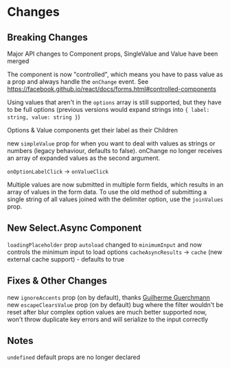 # Changes

## Breaking Changes

Major API changes to Component props, SingleValue and Value have been merged

The component is now "controlled", which means you have to pass value as a prop and always handle the `onChange` event. See https://facebook.github.io/react/docs/forms.html#controlled-components

Using values that aren't in the `options` array is still supported, but they have to be full options (previous versions would expand strings into `{ label: string, value: string }`)

Options & Value components get their label as their Children

new `simpleValue` prop for when you want to deal with values as strings or numbers (legacy behaviour, defaults to false). onChange no longer receives an array of expanded values as the second argument.

`onOptionLabelClick` -> `onValueClick`

Multiple values are now submitted in multiple form fields, which results in an array of values in the form data. To use the old method of submitting a single string of all values joined with the delimiter option, use the `joinValues` prop.

## New Select.Async Component

`loadingPlaceholder` prop
`autoload` changed to `minimumInput` and now controls the minimum input to load options
`cacheAsyncResults` -> `cache` (new external cache support) - defaults to true

## Fixes & Other Changes

new `ignoreAccents` prop (on by default), thanks [Guilherme Guerchmann](https://github.com/Agamennon)
new `escapeClearsValue` prop (on by default)
bug where the filter wouldn't be reset after blur
complex option values are much better supported now, won't throw duplicate key errors and will serialize to the input correctly

## Notes

`undefined` default props are no longer declared
